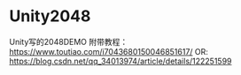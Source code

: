 # Unity2048
Unity写的2048DEMO
附带教程：https://www.toutiao.com/i7043680150046851617/
OR: https://blog.csdn.net/qq_34013974/article/details/122251599

